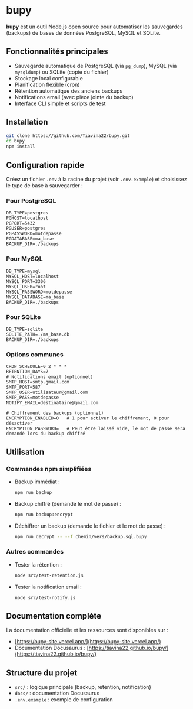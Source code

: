 
# bupy


**bupy** est un outil Node.js open source pour automatiser les sauvegardes (backups) de bases de données PostgreSQL, MySQL et SQLite.


## Fonctionnalités principales
- Sauvegarde automatique de PostgreSQL (via `pg_dump`), MySQL (via `mysqldump`) ou SQLite (copie du fichier)
- Stockage local configurable
- Planification flexible (cron)
- Rétention automatique des anciens backups
- Notifications email (avec pièce jointe du backup)
- Interface CLI simple et scripts de test

## Installation

```bash
git clone https://github.com/Tiavina22/bupy.git
cd bupy
npm install
```


## Configuration rapide

Créez un fichier `.env` à la racine du projet (voir `.env.example`) et choisissez le type de base à sauvegarder :

### Pour PostgreSQL
```env
DB_TYPE=postgres
PGHOST=localhost
PGPORT=5432
PGUSER=postgres
PGPASSWORD=motdepasse
PGDATABASE=ma_base
BACKUP_DIR=./backups
```

### Pour MySQL
```env
DB_TYPE=mysql
MYSQL_HOST=localhost
MYSQL_PORT=3306
MYSQL_USER=root
MYSQL_PASSWORD=motdepasse
MYSQL_DATABASE=ma_base
BACKUP_DIR=./backups
```

### Pour SQLite
```env
DB_TYPE=sqlite
SQLITE_PATH=./ma_base.db
BACKUP_DIR=./backups
```

### Options communes

```
CRON_SCHEDULE=0 2 * * *
RETENTION_DAYS=7
# Notifications email (optionnel)
SMTP_HOST=smtp.gmail.com
SMTP_PORT=587
SMTP_USER=utilisateur@gmail.com
SMTP_PASS=motdepasse
NOTIFY_EMAIL=destinataire@gmail.com

# Chiffrement des backups (optionnel)
ENCRYPTION_ENABLED=0   # 1 pour activer le chiffrement, 0 pour désactiver
ENCRYPTION_PASSWORD=   # Peut être laissé vide, le mot de passe sera demandé lors du backup chiffré
```

## Utilisation

### Commandes npm simplifiées

- Backup immédiat :
  ```bash
  npm run backup
  ```
- Backup chiffré (demande le mot de passe) :
  ```bash
  npm run backup:encrypt
  ```
- Déchiffrer un backup (demande le fichier et le mot de passe) :
  ```bash
  npm run decrypt -- --f chemin/vers/backup.sql.bupy
  ```

### Autres commandes

- Tester la rétention :
  ```bash
  node src/test-retention.js
  ```
- Tester la notification email :
  ```bash
  node src/test-notify.js
  ```

## Documentation complète


La documentation officielle et les ressources sont disponibles sur :
- [https://bupy-site.vercel.app/](https://bupy-site.vercel.app/)
- Documentation Docusaurus : [https://tiavina22.github.io/bupy/](https://tiavina22.github.io/bupy/)

## Structure du projet
- `src/` : logique principale (backup, rétention, notification)
- `docs/` : documentation Docusaurus
- `.env.example` : exemple de configuration
